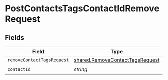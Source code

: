 # PostContactsTagsContactIdRemoveRequest


## Fields

| Field                                                                              | Type                                                                               | Required                                                                           | Description                                                                        |
| ---------------------------------------------------------------------------------- | ---------------------------------------------------------------------------------- | ---------------------------------------------------------------------------------- | ---------------------------------------------------------------------------------- |
| `removeContactTagsRequest`                                                         | [shared.RemoveContactTagsRequest](../../models/shared/removecontacttagsrequest.md) | :heavy_minus_sign:                                                                 | N/A                                                                                |
| `contactId`                                                                        | *string*                                                                           | :heavy_check_mark:                                                                 | N/A                                                                                |